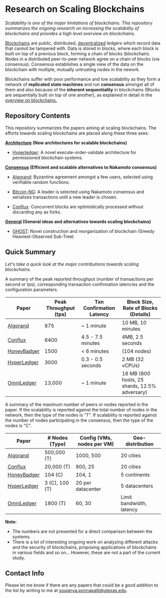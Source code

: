 # Research on Scaling Blockchains

*Scalability is one of the major limitations of blockchains. This repository summarizes the ongoing research on increasing the scalability of blockchains and provides a high level overview on blockchains.* 

[Blockchains](https://en.wikipedia.org/wiki/Blockchain) are public, distributed, 
[decentralized](https://en.wikipedia.org/wiki/Decentralization) ledgers which record data 
that cannot be tampered with. Data is stored in blocks, where each block is built on top of a previous block, forming a 
chain of blocks (blockchain). Nodes in a distributed peer-to-peer network agree on a chain of blocks (via consensus). 
Consensus establishes a single view of the data on the blockchain with multiple, mutually untrusting nodes in the nework.

Blockchains suffer with poor performance and low scalability as they form a network of **replicated state machines** and run 
**consensus** amongst all of them and also because of the **inherent sequentiality** in blockchains (Blocks are 
sequentially built on top of one another), as explained in detail in the 
[overview on blockchains.](https://github.com/SoujanyaPonnapalli/ScalingBlockchains/blob/master/Overview.md)

## Repository Contents 

This repository summarizes the papers aiming at scaling blockchains. The efforts towards scaling blockchains are placed along these three axes: 

**[Architecture](https://github.com/SoujanyaPonnapalli/ScalingBlockchains/tree/master/Architecture) (New architectures for scalable blockchains)**

  - [Hyperledger](https://github.com/SoujanyaPonnapalli/ScalingBlockchains/blob/master/Architecture/HyperLedger.md): 
  A novel execute-order-validate architecture for permissioned blockchain systems.
  
**[Consensus](https://github.com/SoujanyaPonnapalli/ScalingBlockchains/tree/master/Consensus) (Efficient and scalable alternatives to Nakamoto consensus)**

  - [Algorand](https://github.com/SoujanyaPonnapalli/ScalingBlockchains/blob/master/Consensus/Algorand.md):
   Byzantine agreement amongst a few users, selected using verifiable random functions.
   
  - [Bitcoin-NG](https://github.com/SoujanyaPonnapalli/ScalingBlockchains/blob/master/Consensus/BitcoinNG.md): 
  A leader is selected using Nakamoto consensus and serializes transactions until a new leader is chosen.
  
  - [Conflux](https://github.com/SoujanyaPonnapalli/ScalingBlockchains/blob/master/Consensus/Conflux.md):
  Concurrent blocks are optimistically processed without discarding any as forks. 
  
**[General](https://github.com/SoujanyaPonnapalli/ScalingBlockchains/tree/master/General) (General ideas and alternatives towards scaling blockchains)**
  
  - [GHOST](https://github.com/SoujanyaPonnapalli/ScalingBlockchains/blob/master/General/GHOST.md):
  Novel construction and reorganization of blockchain (Greedy Heaviest-Observed Sub-Tree)

## Quick Summary 

*Let's take a quick look at the major contributions towards scaling blockchains.*

A summary of the peak reported throughput (number of transactions per second or tps), corresponding transaction confirmation 
latencies and the configuration parameters.

| Paper         | Peak Throughput (tps)  | Txn Confirmation Latency | Block Size, Rate of Blocks (Details) |
| ------------- | ---------------------- | -------------------------|------------------------------|
| [Algorand](https://dl.acm.org/citation.cfm?id=3132757)              | 875 |  ~ 1 minute   | 10 MB, 10 minutes |
| [Conflux](https://arxiv.org/abs/1805.03870)                         | 6400 | 4.5 - 7.5 minutes| 4MB, 2.5 seconds |
| [HoneyBadger](https://dl.acm.org/citation.cfm?id=2978399)           | 1500 |  < 6 minutes     |  (104 nodes) |
| [HyperLedger](https://dl.acm.org/citation.cfm?id=3190538)           | 3000 | 0.3 - 0.5 seconds| 2 MB (32 vCPUs) |
| [OmniLedger](https://ieeexplore.ieee.org/abstract/document/8418625) | 13,000 | ~ 1 minute     |16 MB  (800 hosts, 25 shards, 12.5% adversary) |

A summary of the maximum number of peers or nodes reported in the paper. If the scalability is reported against the total 
number of nodes in the network, then the type of the nodes is "T". If scalability is reported against the number of nodes
participating in the consensus, then the type of the nodes is "C".

| Paper                                                    | # Nodes (Type) | Config (VMs, nodes per VM)| Geo-distribution|
| --------------------------------------------------------------------| ---------- |--------------------------------|-----|
| [Algorand](https://dl.acm.org/citation.cfm?id=3132757)              |   500,000 (T)| 1000, 500 | 20 cities    |
| [Conflux](https://arxiv.org/abs/1805.03870)                         |    20,000 (T)|  800,  25 | 20 cities    |
| [HoneyBadger](https://dl.acm.org/citation.cfm?id=2978399)           |       104 (C)|  104,   1 |  5 continents |
| [HyperLedger](https://dl.acm.org/citation.cfm?id=3190538)           |3 (C), 100 (T)| 20 per datacenter |  5 datacenters |
| [OmniLedger](https://ieeexplore.ieee.org/abstract/document/8418625) |      1800 (T)|   60,  30 | Limit bandwidth, latency|

**Note:** 
- The numbers are not presented for a direct comparison between the systems.
- There is a lot of interesting ongoing work on analyzing different attacks and the security of blockchains, proposing 
applications of blockchains in various fields and so on... However, these are not a part of the current study.


## Contact Info 

Please let me know if there are any papers that could be a good addition to the list by writing to me at soujanya.ponnapalli@utexas.edu.
